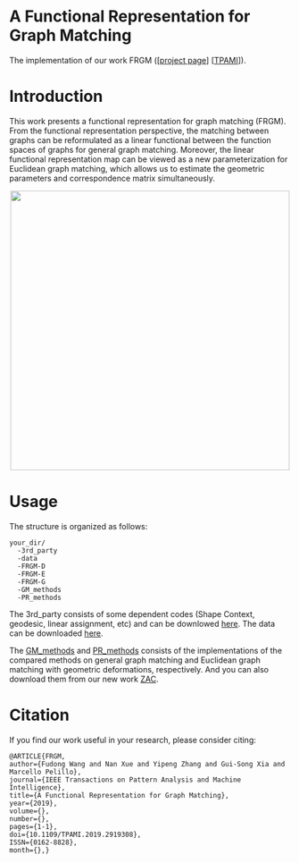 # A Functional Representation for Graph Matching
The implementation of our work FRGM ([[project page](http://captain.whu.edu.cn/FRGM/)] [[TPAMI](https://ieeexplore.ieee.org/document/8723156)]).

# Introduction
This work presents a functional representation for graph matching (FRGM). From the functional representation perspective, the matching between graphs can be reformulated as a linear functional between the function spaces of graphs for general graph matching. Moreover, the linear functional representation map can be viewed as a new parameterization for Euclidean graph matching, which allows us to estimate the geometric parameters and correspondence matrix simultaneously.

<p align="center">
<img src="images/frgm-1.svg" width="500">
<p>

# Usage
The structure is organized as follows:
```
your_dir/
  -3rd_party
  -data
  -FRGM-D
  -FRGM-E
  -FRGM-G
  -GM_methods
  -PR_methods
```
The 3rd_party consists of some dependent codes (Shape Context, geodesic, linear assignment, etc) and can be downlowed [here](http://captain.whu.edu.cn/FRGM/code/3rd_party.zip). 
The data can be downloaded [here](http://captain.whu.edu.cn/FRGM/data/data.zip).

The [GM_methods](http://captain.whu.edu.cn/FRGM/code/GM_methods.zip) and [PR_methods](http://captain.whu.edu.cn/FRGM/code/PR_methods.zip) consists of the implementations of the compared methods on general graph matching and Euclidean graph matching with geometric deformations, respectively. And you can also download them from our new work [ZAC](https://github.com/wangfudong/ZAC_GM).

# Citation
If you find our work useful in your research, please consider citing:
```
@ARTICLE{FRGM, 
author={Fudong Wang and Nan Xue and Yipeng Zhang and Gui-Song Xia and Marcello Pelillo}, 
journal={IEEE Transactions on Pattern Analysis and Machine Intelligence}, 
title={A Functional Representation for Graph Matching}, 
year={2019}, 
volume={}, 
number={}, 
pages={1-1}, 
doi={10.1109/TPAMI.2019.2919308}, 
ISSN={0162-8828}, 
month={},}
```
